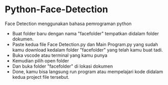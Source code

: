 # Python-Face-Detection
Face Detection menggunakan bahasa pemrograman python

- Buat folder baru dengan nama "facefolder" tempatkan didalam folder dokumen.
- Paste kedua file Face Detection.py dan Main Program.py yang sudah kamu download kedalam folder "facefolder" yang telah kamu buat tadi.
- Buka vscode atau terminal yang kamu punya
- Kemudian pilih open folder
- Dan buka folder "facefolder" di lokasi dokumen
- Done, kamu bisa langsung run program atau mempelajari kode didalam kedua project file tersebut.
